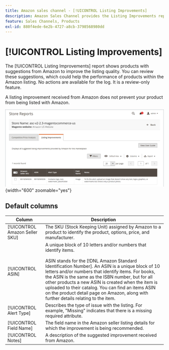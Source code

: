 ```yaml
---
title: Amazon sales channel - [!UICONTROL Listing Improvements]
description: Amazon Sales Channel provides the Listing Improvements report to give you suggestions for Amazon listing quality improvements.
feature: Sales Channels, Products
exl-id: 880f4ede-6e2b-4727-a8cb-3798568980dd
---
```

# [!UICONTROL Listing Improvements]

The [!UICONTROL Listing Improvements] report shows products with suggestions from Amazon to improve the listing quality. You can review these suggestions, which could help the performance of products within the Amazon listing. No actions are available for the log. It is a review-only feature.

A listing improvement received from Amazon does not prevent your product from being listed with Amazon.

![Listing Improvements](assets/amazon-listing-improvements.png){width="600" zoomable="yes"}

## Default columns

| Column                         | Description                                                                                                                                                                                                                                                                                                                                                                                                                                                                              |
|--------------------------------|------------------------------------------------------------------------------------------------------------------------------------------------------------------------------------------------------------------------------------------------------------------------------------------------------------------------------------------------------------------------------------------------------------------------------------------------------------------------------------------|
| [!UICONTROL Amazon Seller SKU] | The SKU (Stock Keeping Unit) assigned by Amazon to a product to identify the product, options, price, and manufacturer.                                                                                                                                                                                                                                                                                                                                                                  |
| [!UICONTROL ASIN]              | A unique block of 10 letters and/or numbers that identify items.<br><br>ASIN stands for the [!DNL Amazon Standard Identification Number]. An ASIN is a unique block of 10 letters and/or numbers that identify items. For books, the ASIN is the same as the ISBN number, but for all other products a new ASIN is created when the item is uploaded to their catalog. You can find an items ASIN on the product detail page on Amazon, along with further details relating to the item. |
| [!UICONTROL Alert Type]        | Describes the type of issue with the listing. For example, "Missing" indicates that there is a missing required attribute.                                                                                                                                                                                                                                                                                                                                                               |
| [!UICONTROL Field Name]        | The field name in the Amazon seller listing details for which the improvement is being recommended.                                                                                                                                                                                                                                                                                                                                                                                      |
| [!UICONTROL Notes]             | A description of the suggested improvement received from Amazon.                                                                                                                                                                                                                                                                                                                                                                                                                         |
